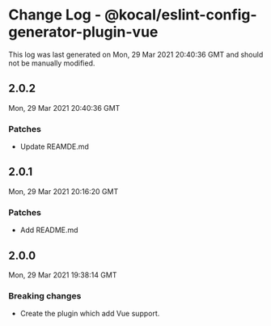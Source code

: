 # Change Log - @kocal/eslint-config-generator-plugin-vue

This log was last generated on Mon, 29 Mar 2021 20:40:36 GMT and should not be manually modified.

## 2.0.2
Mon, 29 Mar 2021 20:40:36 GMT

### Patches

- Update REAMDE.md

## 2.0.1
Mon, 29 Mar 2021 20:16:20 GMT

### Patches

- Add README.md

## 2.0.0
Mon, 29 Mar 2021 19:38:14 GMT

### Breaking changes

- Create the plugin which add Vue support.

